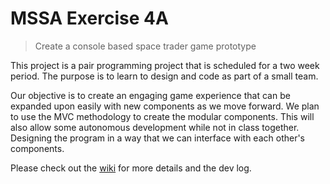 # MSSA Exercise 4A
> Create a console based space trader game prototype

This project is a pair programming project that is scheduled for a two week period. The purpose is to learn to design and code as part of a small team.

Our objective is to create an engaging game experience that can be expanded upon easily with new components as we move forward.  We plan to use the MVC methodology to create the modular components. This will also allow some autonomous development while not in class together. Designing the program in a way that we can interface with each other's components. 

Please check out the [wiki](https://github.com/atomicxistence/MSSA_Exercise_4A/wiki) for more details and the dev log.

